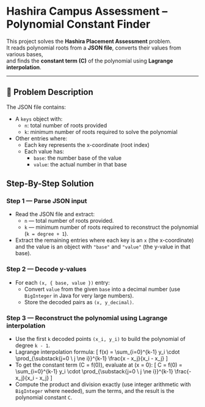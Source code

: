 # Hashira Campus Assessment – Polynomial Constant Finder

This project solves the **Hashira Placement Assessment** problem.  
It reads polynomial roots from a **JSON file**, converts their values from various bases,  
and finds the **constant term (C)** of the polynomial using **Lagrange interpolation**.

---

## 🧮 Problem Description

The JSON file contains:
- A `keys` object with:
  - `n`: total number of roots provided
  - `k`: minimum number of roots required to solve the polynomial
- Other entries where:
  - Each key represents the x-coordinate (root index)
  - Each value has:
    - `base`: the number base of the value
    - `value`: the actual number in that base
   
## Step-By-Step Solution

### Step 1 — Parse JSON input
- Read the JSON file and extract:
  - `n` — total number of roots provided.
  - `k` — minimum number of roots required to reconstruct the polynomial (`k = degree + 1`).
- Extract the remaining entries where each key is an `x` (the x-coordinate) and the value is an object with `"base"` and `"value"` (the y-value in that base).

### Step 2 — Decode y-values
- For each `(x, { base, value })` entry:
  - Convert `value` from the given `base` into a decimal number (use `BigInteger` in Java for very large numbers).
  - Store the decoded pairs as `(x, y_decimal)`.

### Step 3 — Reconstruct the polynomial using Lagrange interpolation
- Use the first `k` decoded points `(x_i, y_i)` to build the polynomial of degree `k - 1`.
- Lagrange interpolation formula:
  \[
  f(x) = \sum_{i=0}^{k-1} y_i \cdot \prod_{\substack{j=0 \\ j \ne i}}^{k-1} \frac{x - x_j}{x_i - x_j}
  \]
- To get the constant term \(C = f(0)\), evaluate at \(x = 0\):
  \[
  C = f(0) = \sum_{i=0}^{k-1} y_i \cdot \prod_{\substack{j=0 \\ j \ne i}}^{k-1} \frac{-x_j}{x_i - x_j}
  \]
- Compute the product and division exactly (use integer arithmetic with `BigInteger` where needed), sum the terms, and the result is the polynomial constant `C`.
